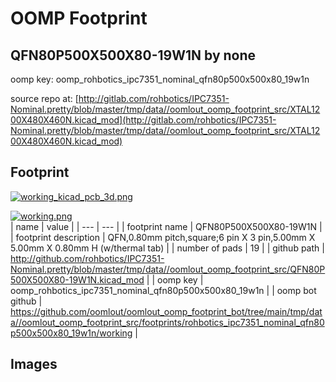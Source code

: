 # OOMP Footprint  
## QFN80P500X500X80-19W1N  by none  
  
oomp key: oomp_rohbotics_ipc7351_nominal_qfn80p500x500x80_19w1n  
  
source repo at: [http://gitlab.com/rohbotics/IPC7351-Nominal.pretty/blob/master/tmp/data//oomlout_oomp_footprint_src/XTAL1200X480X460N.kicad_mod](http://gitlab.com/rohbotics/IPC7351-Nominal.pretty/blob/master/tmp/data//oomlout_oomp_footprint_src/XTAL1200X480X460N.kicad_mod)  
## Footprint  
  
[![working_kicad_pcb_3d.png](working_kicad_pcb_3d_600.png)](working_kicad_pcb_3d.png)  
  
[![working.png](working_600.png)](working.png)  
| name | value | 
| --- | --- | 
| footprint name | QFN80P500X500X80-19W1N | 
| footprint description | QFN,0.80mm pitch,square;6 pin X 3 pin,5.00mm X 5.00mm X 0.80mm H (w/thermal tab) | 
| number of pads | 19 | 
| github path | http://github.com/rohbotics/IPC7351-Nominal.pretty/blob/master/tmp/data//oomlout_oomp_footprint_src/QFN80P500X500X80-19W1N.kicad_mod | 
| oomp key | oomp_rohbotics_ipc7351_nominal_qfn80p500x500x80_19w1n | 
| oomp bot github | https://github.com/oomlout/oomlout_oomp_footprint_bot/tree/main/tmp/data//oomlout_oomp_footprint_src/footprints/rohbotics_ipc7351_nominal_qfn80p500x500x80_19w1n/working | 
## Images  
